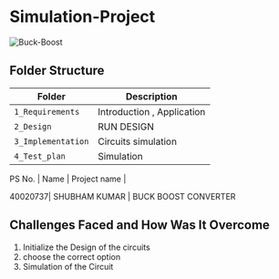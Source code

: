 # Simulation-Project
![Buck-Boost](https://user-images.githubusercontent.com/65505299/147886591-f99a9c69-cc1f-49a9-8d1b-5c31922cfaec.jpg)


## Folder Structure
Folder             | Description
-------------------| -----------------------------------------
`1_Requirements`   |  Introduction , Application
`2_Design`         |  RUN DESIGN 
`3_Implementation` |  Circuits simulation
`4_Test_plan`      |  Simulation


PS No. |  Name   |    Project name    | 

40020737| SHUBHAM KUMAR  | BUCK BOOST CONVERTER 
## Challenges Faced and How Was It Overcome

1. Initialize the  Design of the circuits
2. choose the correct option 
3. Simulation of the Circuit 


